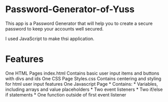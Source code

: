 # Password-Generator-of-Yuss

This app is a Password Generator that will help you to create a secure password to keep your accounts well secured.

I used JavaScript to make thsi application.

# Features 

One HTML Pages
index.html
Contains basic user input items and buttons with divs and ids
One CSS Page
Styles.css
Contains centering and styling for html user input features
One Javascript Page * Contains: * Variables, including arrays and value placeholders * Two event listeners * Two if/else if statements * One function outside of first event listener


